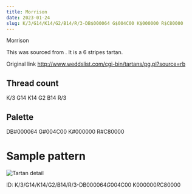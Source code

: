 ```yaml
---
title: Morrison
date: 2023-01-24
slug: K/3/G14/K14/G2/B14/R/3-DB$000064 G$004C00 K$000000 R$C80000
---
```

Morrison

This was sourced from <no value>.  It is a 6 stripes tartan.

Original link http://www.weddslist.com/cgi-bin/tartans/pg.pl?source=rb

## Thread count
K/3 G14 K14 G2 B14 R/3

## Palette
DB#000064 G#004C00 K#000000 R#C80000

# Sample pattern

![Tartan detail](tartan.png "K/3 G14 K14 G2 B14 R/3 tartan")

ID: K/3/G14/K14/G2/B14/R/3-DB$000064 G$004C00 K$000000 R$C80000